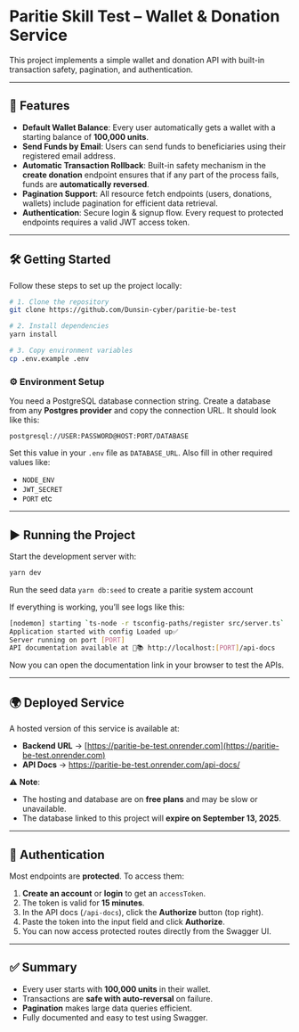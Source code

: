 # Paritie Skill Test – Wallet & Donation Service

This project implements a simple wallet and donation API with built-in transaction safety, pagination, and authentication.

---

## 🚀 Features

- **Default Wallet Balance**: Every user automatically gets a wallet with a starting balance of **100,000 units**.
- **Send Funds by Email**: Users can send funds to beneficiaries using their registered email address.
- **Automatic Transaction Rollback**: Built-in safety mechanism in the **create donation** endpoint ensures that if any part of the process fails, funds are **automatically reversed**.
- **Pagination Support**: All resource fetch endpoints (users, donations, wallets) include pagination for efficient data retrieval.
- **Authentication**: Secure login & signup flow. Every request to protected endpoints requires a valid JWT access token.

---

## 🛠️ Getting Started

Follow these steps to set up the project locally:

```bash
# 1. Clone the repository
git clone https://github.com/Dunsin-cyber/paritie-be-test

# 2. Install dependencies
yarn install

# 3. Copy environment variables
cp .env.example .env
```

### ⚙️ Environment Setup

You need a PostgreSQL database connection string.
Create a database from any **Postgres provider** and copy the connection URL.
It should look like this:

```
postgresql://USER:PASSWORD@HOST:PORT/DATABASE
```

Set this value in your `.env` file as `DATABASE_URL`.
Also fill in other required values like:

- `NODE_ENV`
- `JWT_SECRET`
- `PORT` etc

---

## ▶️ Running the Project

Start the development server with:

```bash
yarn dev
```

Run the seed data
`yarn db:seed` to create a paritie system account

If everything is working, you’ll see logs like this:

```bash
[nodemon] starting `ts-node -r tsconfig-paths/register src/server.ts`
Application started with config Loaded up✅
Server running on port [PORT]
API documentation available at 📝📚 http://localhost:[PORT]/api-docs
```

Now you can open the documentation link in your browser to test the APIs.

---

## 🌍 Deployed Service

A hosted version of this service is available at:

- **Backend URL** → [https://paritie-be-test.onrender.com](https://paritie-be-test.onrender.com)
- **API Docs** → https://paritie-be-test.onrender.com/api-docs/

⚠️ **Note**:

- The hosting and database are on **free plans** and may be slow or unavailable.
- The database linked to this project will **expire on September 13, 2025**.

---

## 🔑 Authentication

Most endpoints are **protected**. To access them:

1. **Create an account** or **login** to get an `accessToken`.
2. The token is valid for **15 minutes**.
3. In the API docs (`/api-docs`), click the **Authorize** button (top right).
4. Paste the token into the input field and click **Authorize**.
5. You can now access protected routes directly from the Swagger UI.

---

## ✅ Summary

- Every user starts with **100,000 units** in their wallet.
- Transactions are **safe with auto-reversal** on failure.
- **Pagination** makes large data queries efficient.
- Fully documented and easy to test using Swagger.
